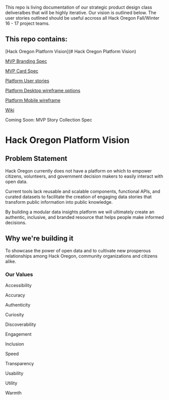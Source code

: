 

This repo is living documentation of our strategic product design class deliveralbes that will be highly iterative.  Our vision is outlined below.  The user stories outlined should be useful accross all Hack Oregon Fall/Winter 16 - 17 project teams.  

##  This repo contains:

[Hack Oregon Platform Vision](# Hack Oregon Platform Vision)

[MVP Branding Spec](https://github.com/hackoregon/platform-product-design/blob/master/mvp-branding-spec.md)

[MVP Card Spec](https://github.com/hackoregon/platform-product-design/blob/master/mvp-card-spec.md)

[Platform User stories](https://github.com/hackoregon/platform-product-design/issues)

[Platform Desktop wireframe options](https://github.com/hackoregon/platform-product-design/blob/master/Hack-Oregon-Platform-Wireframe-Options-Desktop.png)

[Platform Mobile wireframe](https://github.com/hackoregon/platform-product-design/blob/master/Hack-Oregon-Platform-wireframes-mobile.png)

[Wiki](https://github.com/hackoregon/platform-product-design/wiki/Hack-Oregon-Platform-Product-Design-wiki)

Coming Soon: MVP Story Collection Spec






# Hack Oregon Platform Vision

## **Problem Statement**

Hack Oregon currently does not have a platform on which to empower citizens, volunteers, and government decision makers to easily interact with open data.

Current tools lack reusable and scalable components, functional APIs, and curated datasets to facilitate the creation of engaging data stories that transform public information into public knowledge.

By building a modular data insights platform we will ultimately create an authentic, inclusive, and branded resource that helps people make informed decisions.

## **Why we&#39;re building it**

To showcase the power of open data and to cultivate new prosperous relationships among Hack Oregon, community organizations and citizens alike.

### **Our Values**

Accessibility

Accuracy

Authenticity

Curiosity

Discoverability

Engagement

Inclusion

Speed

Transparency

Usability

Utility

Warmth


